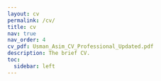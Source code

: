 ```yaml
---
layout: cv
permalink: /cv/
title: cv
nav: true
nav_order: 4
cv_pdf: Usman_Asim_CV_Professional_Updated.pdf
description: The brief CV.
toc:
  sidebar: left
---
```

